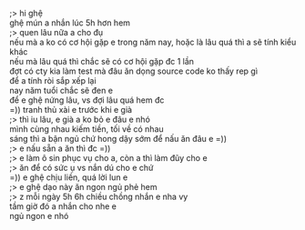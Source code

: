 ;> hi ghệ<br>
ghệ mún a nhắn lúc 5h hơn hem<br>
;> quen lâu nữa a cho đụ<br>
nếu mà a ko có cơ hội gặp e trong năm nay, hoặc là lâu quá thì a sẽ tính kiểu khác<br>
nếu mà lâu quá thì chắc sẽ có cơ hội gặp đc 1 lần<br>
đợt có cty kia làm test mà đâu ăn dọng source code ko thấy rep gì<br>
để a tính ròi sắp xếp lại<br>
nay năm tuổi chắc sẽ đen e<br>
để e ghệ nứng lâu, vs đợi lâu quá hem đc<br>
=)) tranh thủ xài e trước khi e già<br>
;> thì iu lâu, e già a ko bỏ e đâu e nhó<br>
mình cùng nhau kiếm tiền, tối về có nhau<br>
sáng thì a bận ngủ chứ hong dậy sớm để nấu ăn đâu e =))<br>
;> e nấu sẵn a ăn thì đc =))<br>
;> e làm ô sin phục vụ cho a, còn a thì làm đũy cho e<br>
;> ăn để có sức ụ vs nắn dú cho e chứ<br>
=)) e ghệ chịu liền, quá lời lun e<br>
;> e ghệ dạo này ăn ngon ngủ phẻ hem<br>
;> z mỗi ngày 5h 6h chiều chồng nhắn e nha vy<br>
tầm giờ đó a nhắn cho nhe e<br>
ngủ ngon e nhó

